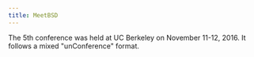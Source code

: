 ```yaml
---
title: MeetBSD
---
```

The 5th conference was held at UC Berkeley on November 11-12, 2016.  It follows a mixed "unConference" format.
